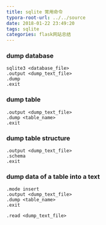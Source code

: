 ```yaml
---
title: sqlite 常用命令
typora-root-url: ../../source
date: 2018-01-22 23:49:20
tags: sqlite
categories: flask网站总结
---
```


### dump database
```
sqlite3 <database_file>
.output <dump_text_file>
.dump
.exit
```
### dump table
```
.output <dump_text_file>
.dump <table_name>
.exit
```
### dump table structure
```
.output <dump_text_file>
.schema
.exit
```
### dump data of a table into a text
```
.mode insert
.output <dump_text_file>
.dump <table_name>
.exit
```
```
.read <dump_text_file>
```
